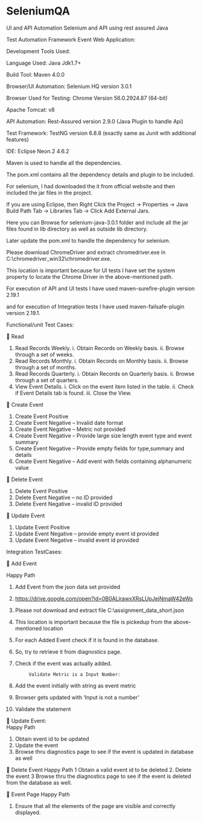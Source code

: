 # SeleniumQA
UI and API Automation Selenium and API using rest assured Java


Test Automation Framework Event Web Application:

Development Tools Used:

Language Used: Java Jdk1.7+

Build Tool: Maven 4.0.0

Browser/UI Automation: Selenium HQ version 3.0.1

Browser Used for Testing: Chrome Version 56.0.2924.87 (64-bit)

Apache Tomcat: v8

API Automation: Rest-Assured version 2.9.0 (Java Plugin to handle Api)

Test Framework: TestNG version 6.8.8 (exactly same as Junit with additional features) 

IDE: Eclipse Neon.2 4.6.2

Maven is used to handle all the dependencies.

The pom.xml contains all the dependency details and plugin to be included.

For selenium, I had downloaded the it from official website and then included the jar files in the project.

If you are using Eclipse, then Right Click the Project -> Properties -> Java Build Path Tab -> Libraries Tab -> Click Add External Jars.

Here you can Browse for selenium-java-3.0.1 folder and include all the jar files found in lib directory as well as outside lib directory. 

Later update the pom.xml to handle the dependency for selenium.

Please download ChromeDriver and extract chromedriver.exe in C:\chromedriver_win32\chromedriver.exe. 

This location is important because for UI tests I have set the system property to locate the Chrome Driver in the above-mentioned path. 

For execution of API and UI tests I have used maven-surefire-plugin version 2.19.1

and for execution of Integration tests I have used maven-failsafe-plugin version 2.19.1.




Functional/unit Test Cases:

	Read

1.	Read Records Weekly.
i.	Obtain Records on Weekly basis.
ii.	Browse through a set of weeks.
2.	Read Records Monthly.
i.	Obtain Records on Monthly basis.
ii.	Browse through a set of months.
3.	Read Records Quarterly.
i.	Obtain Records on Quarterly basis.
ii.	Browse through a set of quarters.
4.	View Event Details.
i.	Click on the event item listed in the table.
ii.	Check if Event Details tab is found.
iii.	Close the View.

	Create Event

1.	Create Event Positive
2.	Create Event Negative – Invalid date format
3.	Create Event Negative – Metric not provided
4.	Create Event Negative – Provide large size length event type and event summary
5.	Create Event Negative – Provide empty fields for type,summary and details
6.	Create Event Negative – Add event with fields containing alphanumeric value



	Delete Event

1.	Delete Event Positive
2.	Delete Event Negative – no ID provided
3.	Delete Event Negative – invalid ID provided



	Update Event

1.	Update Event Positive
2.	Update Event Negative – provide empty event id provided
3.	Update Event Negative – invalid event id provided


Integration TestCases:


	Add Event

Happy Path
1.	Add Event from the json data set provided
2.	https://drive.google.com/open?id=0B0ALirawxXRsLUpJejNmaW42eWs
3.	Please not download and extract file C:\assignment_data_short.json
4.	This location is important because the file is pickedup from the above-mentioned location
5.	For each Added Event check if it is found in the database.
6.	So, try to retrieve it from diagnostics page. 
7.	Check if the event was actually added.

             Validate Metric is a Input Number:
1.	Add the event initially with string as event metric
2.	Browser gets updated with ‘Input is not a number’
3.	Validate the statement

	Update Event:       
     Happy Path
1.	Obtain event id to be updated
2.	Update the event
3.	Browse thru diagnostics page to see if the event is updated in database as well

	Delete Event
      Happy Path
      1 Obtain a valid event id to be deleted
      2. Delete the event
      3  Browse thru the diagnostics page to see if the event is deleted from the database as well.

	Event Page
      Happy Path
1.	Ensure that all the elements of the page are visible and correctly displayed.


        



